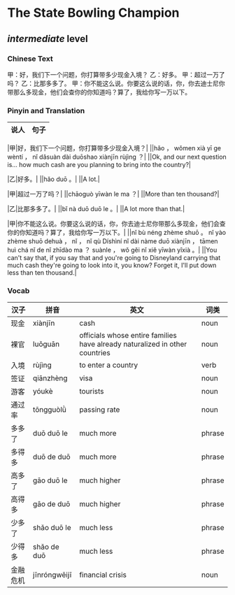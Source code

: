 # The State Bowling Champion
## *intermediate* level

### Chinese Text
甲：好，我们下一个问题，你打算带多少现金入境？
乙：好多。
甲：超过一万了吗？
乙：比那多多了。
甲：你不能这么说。你要这么说的话，你，你去迪士尼你带那么多现金，他们会查你的你知道吗？算了，我给你写一万以下。

### Pinyin and Translation
|说人|句子|
|----|----|

|甲|好，我们下一个问题，你打算带多少现金入境？|
||hǎo ， wǒmen xià yī  ge wèntí ， nǐ dǎsuàn dài duōshao xiànjīn rùjìng ？|
||Ok, and our next question is... how much cash are you planning to bring into the country?|

|乙|好多。|
||hǎo duō 。|
||A lot.|

|甲|超过一万了吗？|
||chāoguò yīwàn le ma ？|
||More than ten thousand?|

|乙|比那多多了。|
||bǐ nà duō duō le 。|
||A lot more than that.|

|甲|你不能这么说。你要这么说的话，你，你去迪士尼你带那么多现金，他们会查你的你知道吗？算了，我给你写一万以下。|
||nǐ bù néng zhème shuō 。 nǐ yào zhème shuō dehuà ， nǐ ， nǐ qù Díshìní nǐ dài nàme duō xiànjīn ， tāmen huì chá nǐ de nǐ zhīdào ma ？ suànle ， wǒ gěi nǐ xiě yīwàn yǐxià 。|
||You can't say that, if you say that and you're going to Disneyland carrying that much cash they're going to look into it, you know? Forget it, I'll put down less than ten thousand.|
### Vocab
|汉子|拼音|英文|词类|
|----|----|----|----|
|现金|xiànjīn|cash|noun|
|裸官|luǒguān|officials whose entire families have already naturalized in other countries|noun|
|入境|rùjìng|to enter a country|verb|
|签证|qiānzhèng|visa|noun|
|游客|yóukè|tourists|noun|
|通过率|tōngguòlǜ|passing rate|noun|
|多多了|duō duō le|much more|phrase|
|多得多|duō de duō|much more|phrase|
|高多了|gāo duō le|much higher|phrase|
|高得多|gāo de duō|much higher|phrase|
|少多了|shǎo duō le|much less|phrase|
|少得多|shǎo de duō|much less|phrase|
|金融危机|jīnróngwēijī|financial crisis|noun|